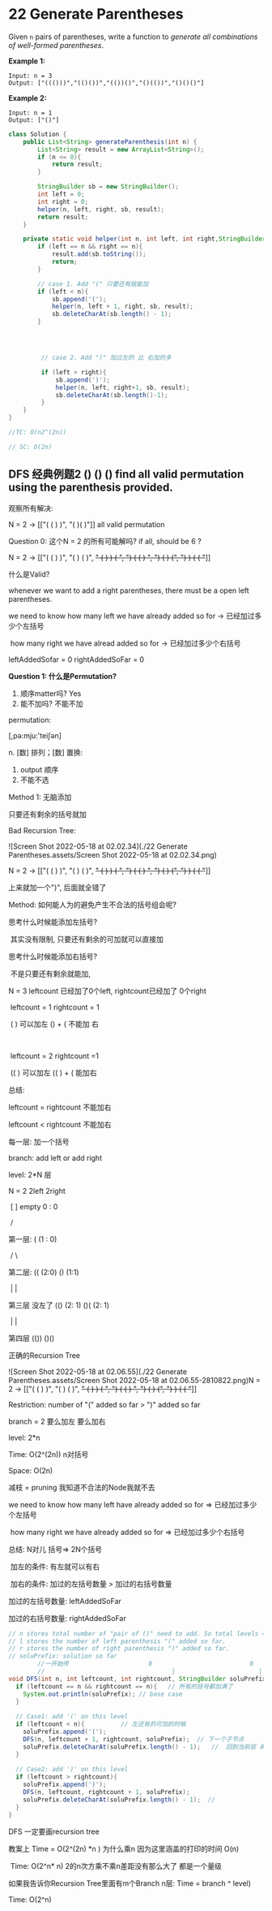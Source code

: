 # 22 Generate Parentheses

Given `n` pairs of parentheses, write a function to *generate all combinations of well-formed parentheses*.

 

**Example 1:**

```
Input: n = 3
Output: ["((()))","(()())","(())()","()(())","()()()"]
```

**Example 2:**

```
Input: n = 1
Output: ["()"]
```

 

```java
class Solution {
    public List<String> generateParenthesis(int n) {
        List<String> result = new ArrayList<String>();
        if (n <= 0){
            return result;
        }

        StringBuilder sb = new StringBuilder();
        int left = 0;
        int right = 0;
        helper(n, left, right, sb, result);
        return result;
    }

    private static void helper(int n, int left, int right,StringBuilder sb, List<String> result){
        if (left == n && right == n){
            result.add(sb.toString());
            return;
        }

        // case 1. Add "(" 只要还有就能加
        if (left < n){
            sb.append('(');
            helper(n, left + 1, right, sb, result);
            sb.deleteCharAt(sb.length() - 1);
        }




         // case 2. Add ")" 加过左的 比 右加的多

         if (left > right){
             sb.append(')');
             helper(n, left, right+1, sb, result);
             sb.deleteCharAt(sb.length()-1);
         }
    }
}

//TC: O(n2^(2n))

// SC: O(2n)
```



## DFS 经典例题2 () () () find all valid permutation using the parenthesis provided.





观察所有解决:

N = 2 -> [["( ( ) )", "( )( )"]]									all valid permutation

Question 0: 这个N = 2 的所有可能解吗? if all, should be 6 ?

N = 2 -> [["( ( ) )", "( ) ( )", ~~" ( ) ) ( ", ") ( ( ) ", ") ( ) (", ") ) ( ( "~~]]



什么是Valid? 

whenever we want to add a right parentheses, there must be a open left parentheses.

we need to know how many left we have already added so for -> 已经加过多少个左括号

​								how many right we have alread added so for -> 已经加过多少个右括号

leftAddedSofar = 0                           	rightAddedSoFar = 0





**Question 1: 什么是Permutation?**

1. 顺序matter吗?			Yes
2. 能不加吗?                不能不加

permutation: 

 [,pə:mju:'teiʃən] 

n. [数] 排列；[数] 置换:

1. output 顺序
2. 不能不选



Method 1: 无脑添加

只要还有剩余的括号就加

Bad Recursion Tree:

![Screen Shot 2022-05-18 at 02.02.34](./22 Generate Parentheses.assets/Screen Shot 2022-05-18 at 02.02.34.png)

N = 2 -> [["( ( ) )", "( ) ( )", ~~" ( ) ) ( ", ") ( ( ) ", ") ( ) (", ") ) ( ( "~~]]

上来就加一个")", 后面就全错了





Method: 如何能人为的避免产生不合法的括号组会呢?

思考什么时候能添加左括号?

​		其实没有限制, 只要还有剩余的可加就可以直接加

思考什么时候能添加右括号?

​		不是只要还有剩余就能加,



N = 3 	 leftcount  已经加了0个left,								rightcount已经加了 0个right

​				leftcount = 1 												 	rightcount = 1

​                ( )      可以加左     ()    + (         不能加 右

​				

​		 leftcount = 2													 rightcount =1

​              (( )     可以加左      (( )      + (         能加右



总结: 

leftcount = rightcount      不能加右

leftcount < rightcount      不能加右



每一层: 加一个括号

branch: add left or add right

level:  2*N 层



N = 2     2left 2right

​																		[ ] empty      0 : 0

​																	/

第一层: 												(     (1 : 0)

​																/           \  

第二层:											(( (2:0)          ()   (1:1)

​												             |					  |

第三层					      没左了         (() (2: 1)              ()(  (2: 1)		

​															|						|

第四层												(())         			()()





正确的Recursion Tree

![Screen Shot 2022-05-18 at 02.06.55](./22 Generate Parentheses.assets/Screen Shot 2022-05-18 at 02.06.55-2810822.png)N = 2 -> [["( ( ) )", "( ) ( )", ~~" ( ) ) ( ", ") ( ( ) ", ") ( ) (", ") ) ( ( "~~]]				

Restriction: number of "(" added so far > ")" added so far												



branch = 2 要么加左 要么加右

level: 2*n

Time: O(2^(2n))           n对括号

Space: O(2n)



减枝 = pruning 我知道不合法的Node我就不去

we need to know how many left have already added so for => 已经加过多少个左括号

​								how many right we have already added so for => 已经加过多少个右括号

总结: N对儿 括号=> 2N个括号

​		加左的条件: 有左就可以有右

​		加右的条件: 加过的左括号数量 > 加过的右括号数量

加过的左括号数量: leftAddedSoFar

加过的右括号数量: rightAddedSoFar

```java
// n stores total number of "pair of ()" need to add. So total levels == 2*n
// l stores the number of left parenthesis "(" added so far.
// r stores the number of right parenthesis ")" added so far.
// soluPrefix: solution so far
		//一开始传						0							0
		// 									 |						 |
void DFS(int n, int leftcount, int rightcount, StringBuilder soluPrefix){
  if (leftcount == n && rightcount == n){   // 所有的括号都加满了
    System.out.println(soluPrefix); // base case
  }
  
  // Case1: add '(' on this level
  if (leftcount < n){          // 左还有的可加的时候
    soluPrefix.append('(');
    DFS(n, leftcount + 1, rightcount, soluPrefix);  // 下一个子节点
    soluPrefix.deleteCharAt(soluPrefix.length() - 1);   //  回到当前层 再去另外一个分支
  }
  
  // Case2: add ')' on this level
  if (leftcount > rightcount){   
    soluPrefix.append(')');
    DFS(n, leftcount, rightcount + 1, soluPrefix);
    soluPrefix.deleteCharAt(soluPrefix.length() - 1);  // 
  }
}
```

DFS 一定要画recursion tree

教案上 Time = O(2^(2n) *n ) 为什么乘n  因为这里涵盖的打印的时间 O(n)

​             Time: O(2^n* n)            2的n次方乘不乘n差距没有那么大了 都是一个量级



如果我告诉你Recursion Tree里面有m个Branch n层:  Time = branch ^ level)

Time: O(2^n)

